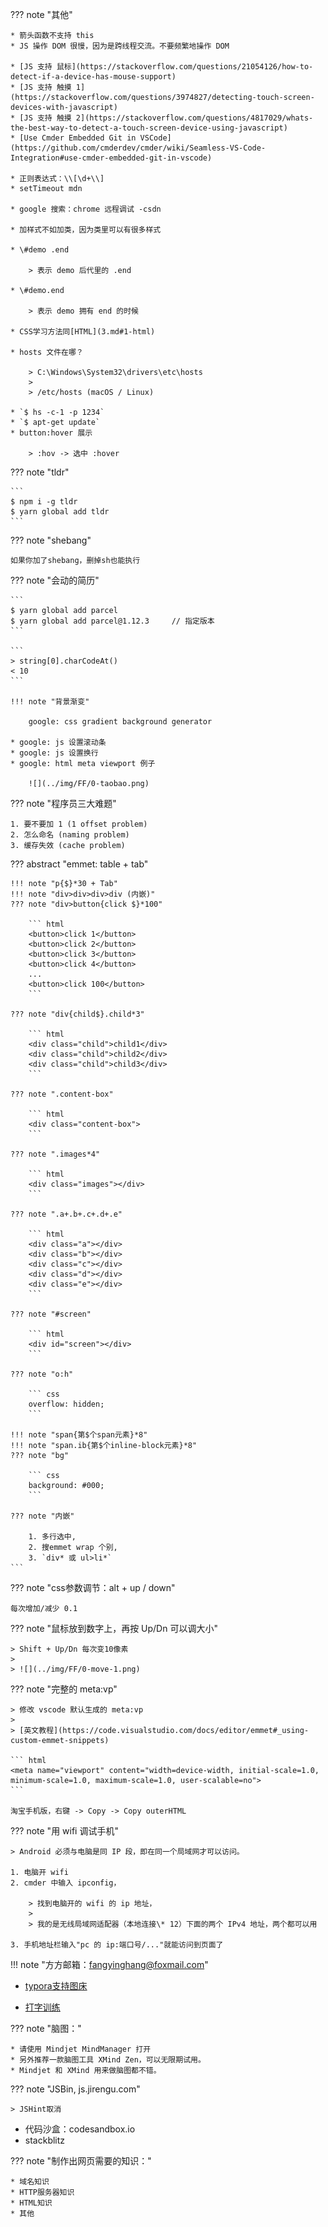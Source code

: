 ??? note "其他"

    * 箭头函数不支持 this
    * JS 操作 DOM 很慢，因为是跨线程交流。不要频繁地操作 DOM
    
    * [JS 支持 鼠标](https://stackoverflow.com/questions/21054126/how-to-detect-if-a-device-has-mouse-support)
    * [JS 支持 触摸 1](https://stackoverflow.com/questions/3974827/detecting-touch-screen-devices-with-javascript)
    * [JS 支持 触摸 2](https://stackoverflow.com/questions/4817029/whats-the-best-way-to-detect-a-touch-screen-device-using-javascript)
    * [Use Cmder Embedded Git in VSCode](https://github.com/cmderdev/cmder/wiki/Seamless-VS-Code-Integration#use-cmder-embedded-git-in-vscode)
    
    * 正则表达式：\\[\d+\\]
    * setTimeout mdn
    
    * google 搜索：chrome 远程调试 -csdn
    
    * 加样式不如加类，因为类里可以有很多样式
    
    * \#demo .end 
      
        > 表示 demo 后代里的 .end
    
    * \#demo.end
    
        > 表示 demo 拥有 end 的时候
    
    * CSS学习方法同[HTML](3.md#1-html)
    
    * hosts 文件在哪？
    
        > C:\Windows\System32\drivers\etc\hosts
        >
        > /etc/hosts (macOS / Linux)
    
    * `$ hs -c-1 -p 1234`
    * `$ apt-get update`
    * button:hover 展示
      
        > :hov -> 选中 :hover

??? note "tldr"

    ```
    $ npm i -g tldr
    $ yarn global add tldr
    ```

??? note "shebang"

    如果你加了shebang，删掉sh也能执行

??? note "会动的简历"

    ```
    $ yarn global add parcel
    $ yarn global add parcel@1.12.3     // 指定版本
    ```

    ```
    > string[0].charCodeAt()
    < 10
    ```

    !!! note "背景渐变"

        google: css gradient background generator

    * google: js 设置滚动条
    * google: js 设置换行
    * google: html meta viewport 例子

        ![](../img/FF/0-taobao.png)


??? note "程序员三大难题"

    1. 要不要加 1 (1 offset problem)
    2. 怎么命名 (naming problem)
    3. 缓存失效 (cache problem)


??? abstract "emmet: table + tab"

    !!! note "p{$}*30 + Tab"
    !!! note "div>div>div>div (内嵌)"
    ??? note "div>button{click $}*100"

        ``` html
        <button>click 1</button>
        <button>click 2</button>
        <button>click 3</button>
        <button>click 4</button>
        ...
        <button>click 100</button>
        ```

    ??? note "div{child$}.child*3"

        ``` html
        <div class="child">child1</div>
        <div class="child">child2</div>
        <div class="child">child3</div>
        ```

    ??? note ".content-box"

        ``` html
        <div class="content-box">
        ```

    ??? note ".images*4"

        ``` html
        <div class="images"></div>
        ```

    ??? note ".a+.b+.c+.d+.e"

        ``` html
        <div class="a"></div>
        <div class="b"></div>
        <div class="c"></div>
        <div class="d"></div>
        <div class="e"></div>
        ```

    ??? note "#screen"

        ``` html
        <div id="screen"></div>
        ```

    ??? note "o:h" 

        ``` css
        overflow: hidden;
        ```

    !!! note "span{第$个span元素}*8"
    !!! note "span.ib{第$个inline-block元素}*8"
    ??? note "bg"
 
        ``` css
        background: #000;
        ```

    ??? note "内嵌"

        1. 多行选中,
        2. 搜emmet wrap 个别,
        3. `div* 或 ul>li*`
    ```

??? note "css参数调节：alt + up / down"

    每次增加/减少 0.1


??? note "鼠标放到数字上，再按 Up/Dn 可以调大小"

    > Shift + Up/Dn 每次变10像素
    >
    > ![](../img/FF/0-move-1.png)


??? note "完整的 meta:vp"

    > 修改 vscode 默认生成的 meta:vp
    >
    > [英文教程](https://code.visualstudio.com/docs/editor/emmet#_using-custom-emmet-snippets)

    ``` html
    <meta name="viewport" content="width=device-width, initial-scale=1.0, minimum-scale=1.0, maximum-scale=1.0, user-scalable=no">
    ```

    淘宝手机版，右键 -> Copy -> Copy outerHTML

??? note "用 wifi 调试手机"

    > Android 必须与电脑是同 IP 段，即在同一个局域网才可以访问。

    1. 电脑开 wifi
    2. cmder 中输入 ipconfig，  

        > 找到电脑开的 wifi 的 ip 地址，  
        >
        > 我的是无线局域网适配器（本地连接\* 12）下面的两个 IPv4 地址，两个都可以用

    3. 手机地址栏输入"pc 的 ip:端口号/..."就能访问到页面了


!!! note "方方邮箱：<fangyinghang@foxmail.com>"

* [typora支持图床](https://zhuanlan.zhihu.com/p/137310314)

* [打字训练](https://dytiger.github.io/index.html)

??? note "脑图："	  

    * 请使用 Mindjet MindManager 打开
    * 另外推荐一款脑图工具 XMind Zen，可以无限期试用。
    * Mindjet 和 XMind 用来做脑图都不错。

??? note "JSBin, js.jirengu.com"

    > JSHint取消

* 代码沙盒：codesandbox.io
* stackblitz


??? note "制作出网页需要的知识："

    * 域名知识
	* HTTP服务器知识
	* HTML知识
	* 其他